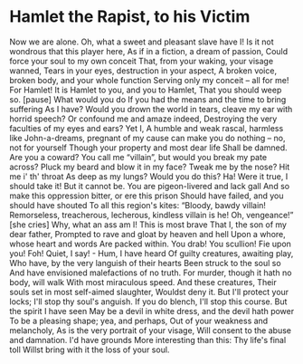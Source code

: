Hamlet the Rapist, to his Victim
================================

Now we are alone.
Oh, what a sweet and pleasant slave have I!
Is it not wondrous that this player here,
As if in a fiction, a dream of passion,
Could force your soul to my own conceit
That, from your waking, your visage wanned,
Tears in your eyes, destruction in your aspect,
A broken voice, broken body, and your whole function
Serving only my conceit – all for me!
For Hamlet!
It is Hamlet to you, and you to Hamlet,
That you should weep so. [pause] What would you do
If you had the means and the time to bring suffering
As I have? Would you drown the world in tears,
cleave my ear with horrid speech?
Or confound me and amaze indeed,
Destroying the very faculties of my eyes and ears? Yet I,
A humble and weak rascal, harmless
like John-a-dreams, pregnant of my cause
can make you do nothing – no, not for yourself
Though your property and most dear life
Shall be damned. Are you a coward?
You call me “villain”, but would you break my pate across?
Pluck my beard and blow it in my face?
Tweak me by the nose? Hit me i' th' throat
As deep as my lungs? Would you do this?
Ha! Were it true, I should take it! But it cannot be.
You are pigeon-livered and lack gall
And so make this oppression bitter, or ere this prison
Should have failed, and you should have shouted
To all this region's kites: “Bloody, bawdy villain!
Remorseless, treacherous, lecherous, kindless villain is he!
Oh, vengeance!” [she cries]
Why, what an ass am I! This is most brave
That I, the son of my dear father,
Prompted to rave and gloat by heaven and hell
Upon a whore, whose heart and words
Are packed within. You drab!
You scullion! Fie upon you! Foh!
Quiet, I say! - Hum, I have heard
Of guilty creatures, awaiting play,
Who have, by  the very languish of their hearts
Been struck to the soul so
And have envisioned malefactions of no truth.
For murder, though it hath no body, will walk
With most miraculous speed. And these creatures,
Their souls set in most self-aimed slaughter,
Wouldst deny it. But I'll protect your locks;
I'll stop thy soul's anguish. If you do blench,
I'll stop this course. But the spirit I have seen
May be a devil in white dress, and the devil hath power
To be a pleasing shape; yea, and perhaps,
Out of your weakness and melancholy,
As is the very portrait of your visage,
Will consent to the abuse and damnation. I'd have grounds
More interesting than this: Thy life's final toll
Willst bring with it the loss of your soul.
